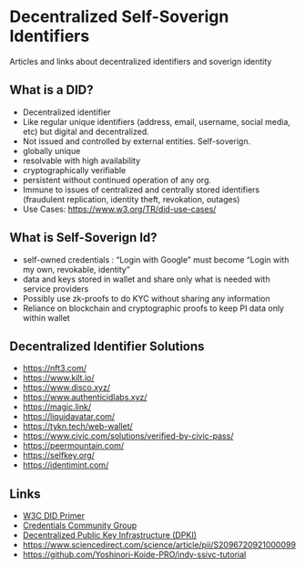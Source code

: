 # Decentralized Self-Soverign Identifiers
Articles and links about decentralized identifiers and soverign identity

## What is a DID?
- Decentralized identifier
- Like regular unique identifiers (address, email, username, social media, etc) but digital and decentralized.
- Not issued and controlled by external entities. Self-soverign.
- globally unique
- resolvable with high availability
- cryptographically verifiable
- persistent without continued operation of any org.
- Immune to issues of centralized and centrally stored identifiers (fraudulent replication, identity theft, revokation, outages)
- Use Cases: https://www.w3.org/TR/did-use-cases/

## What is Self-Soverign Id?
- self-owned credentials : “Login with Google” must become “Login with my own, revokable, identity” 
- data and keys stored in wallet and share only what is needed with service providers
- Possibly use zk-proofs to do KYC without sharing any information
- Reliance on blockchain and cryptographic proofs to keep PI data only within wallet


## Decentralized Identifier Solutions
- https://nft3.com/
- https://www.kilt.io/
- https://www.disco.xyz/
- https://www.authenticidlabs.xyz/
- https://magic.link/
- https://liquidavatar.com/
- https://tykn.tech/web-wallet/
- https://www.civic.com/solutions/verified-by-civic-pass/
- https://peermountain.com/
- https://selfkey.org/
- https://identimint.com/


## Links
- [W3C DID Primer](https://w3c-ccg.github.io/did-primer/)
- [Credentials Community Group](https://www.w3.org/community/credentials/)
- [Decentralized Public Key Infrastructure (DPKI)](https://github.com/WebOfTrustInfo/rwot1-sf/blob/master/final-documents/dpki.pdf)
- https://www.sciencedirect.com/science/article/pii/S2096720921000099
- https://github.com/Yoshinori-Koide-PRO/indy-ssivc-tutorial
